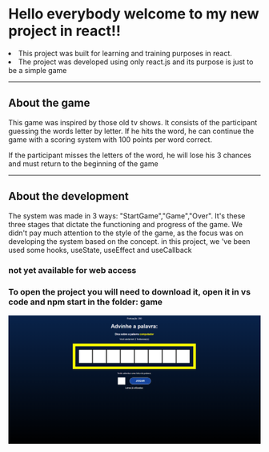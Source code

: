 # Hello everybody welcome to my new project in react!!

<li>This project was built for learning and training purposes in react.</li>
<li>The project was developed using only react.js and its purpose is just to be a simple game</li>

<hr></hr>
<h2>About the game</h2>
<p>This game was inspired by those old tv shows. It consists of the participant guessing the words letter by letter. If he hits the word, he can continue the game with a scoring system with 100 points per word correct.</p>
<p>If the participant misses the letters of the word, he will lose his 3 chances and must return to the beginning of the game</p>

<hr></hr>
<h2>About the development</h2>
<p>The system was made in 3 ways: "StartGame","Game","Over". It's these three stages that dictate the functioning and progress of the game. We didn't pay much attention to the style of the game, as the focus was on developing the system based on the concept. in this project, we 've been used some hooks, useState, useEffect and useCallback</p>

<h3>not yet available for web access</h3>
<h3>To open the project you will need to download it, open it in vs code and npm start in the folder: game </h3>

<img src='gamesnap.png' alt='snapgame'>
